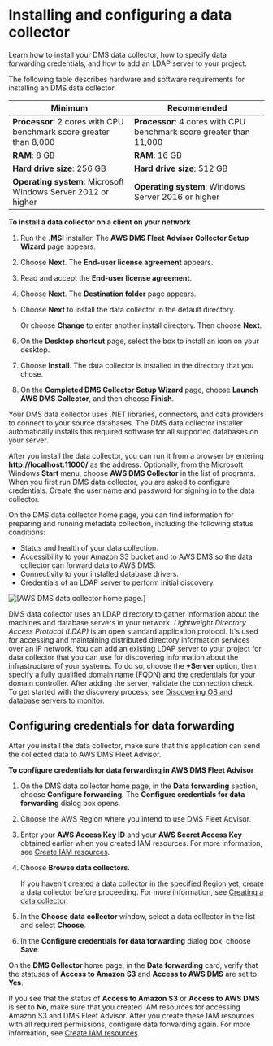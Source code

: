 # Installing and configuring a data collector<a name="fa-data-collectors-install"></a>

Learn how to install your DMS data collector, how to specify data forwarding credentials, and how to add an LDAP server to your project\.

The following table describes hardware and software requirements for installing an DMS data collector\. 


| Minimum | Recommended | 
| --- | --- | 
|  **Processor**: 2 cores with CPU benchmark score greater than 8,000  |  **Processor**: 4 cores with CPU benchmark score greater than 11,000  | 
|  **RAM**: 8 GB  |  **RAM**: 16 GB  | 
|  **Hard drive size**: 256 GB  |  **Hard drive size**: 512 GB  | 
|  **Operating system**: Microsoft Windows Server 2012 or higher  |  **Operating system**: Windows Server 2016 or higher  | 

**To install a data collector on a client on your network**

1. Run the **\.MSI** installer\. The **AWS DMS Fleet Advisor Collector Setup Wizard** page appears\.

1. Choose **Next**\. The **End\-user license agreement** appears\.

1. Read and accept the **End\-user license agreement**\.

1. Choose **Next**\. The **Destination folder** page appears\.

1. Choose **Next** to install the data collector in the default directory\.

   Or choose **Change** to enter another install directory\. Then choose **Next**\.

1. On the **Desktop shortcut** page, select the box to install an icon on your desktop\.

1. Choose **Install**\. The data collector is installed in the directory that you chose\.

1. On the **Completed DMS Collector Setup Wizard** page, choose **Launch AWS DMS Collector**, and then choose **Finish**\.

Your DMS data collector uses \.NET libraries, connectors, and data providers to connect to your source databases\. The DMS data collector installer automatically installs this required software for all supported databases on your server\.

After you install the data collector, you can run it from a browser by entering **http://localhost:11000/** as the address\. Optionally, from the Microsoft Windows **Start** menu, choose **AWS DMS Collector** in the list of programs\. When you first run DMS data collector, you are asked to configure credentials\. Create the user name and password for signing in to the data collector\.

On the DMS data collector home page, you can find information for preparing and running metadata collection, including the following status conditions:
+ Status and health of your data collection\.
+ Accessibility to your Amazon S3 bucket and to AWS DMS so the data collector can forward data to AWS DMS\.
+ Connectivity to your installed database drivers\.
+ Credentials of an LDAP server to perform initial discovery\.

![\[AWS DMS data collector home page.\]](http://docs.aws.amazon.com/dms/latest/userguide/images/datarep-fa-collector-home-22.png)

DMS data collector uses an LDAP directory to gather information about the machines and database servers in your network\. *Lightweight Directory Access Protocol \(LDAP\)* is an open standard application protocol\. It's used for accessing and maintaining distributed directory information services over an IP network\. You can add an existing LDAP server to your project for data collector that you can use for discovering information about the infrastructure of your systems\. To do so, choose the **\+Server** option, then specify a fully qualified domain name \(FQDN\) and the credentials for your domain controller\. After adding the server, validate the connection check\. To get started with the discovery process, see [Discovering OS and database servers to monitor](fa-discovery.md)\.

## Configuring credentials for data forwarding<a name="fa-data-collectors-configure"></a>

After you install the data collector, make sure that this application can send the collected data to AWS DMS Fleet Advisor\.

**To configure credentials for data forwarding in AWS DMS Fleet Advisor**

1. On the DMS data collector home page, in the **Data forwarding** section, choose **Configure forwarding**\. The **Configure credentials for data forwarding** dialog box opens\.

1. Choose the AWS Region where you intend to use DMS Fleet Advisor\.

1. Enter your **AWS Access Key ID** and your **AWS Secret Access Key** obtained earlier when you created IAM resources\. For more information, see [Create IAM resources](fa-resources.md#fa-resources-iam)\. 

1. Choose **Browse data collectors**\.

    If you haven't created a data collector in the specified Region yet, create a data collector before proceeding\. For more information, see [Creating a data collector](fa-data-collectors-create.md)\.

1. In the **Choose data collector** window, select a data collector in the list and select **Choose**\.

1. In the **Configure credentials for data forwarding** dialog box, choose **Save**\. 

On the **DMS Collector** home page, in the **Data forwarding** card, verify that the statuses of **Access to Amazon S3** and **Access to AWS DMS** are set to **Yes**\.

If you see that the status of **Access to Amazon S3** or **Access to AWS DMS** is set to **No**, make sure that you created IAM resources for accessing Amazon S3 and DMS Fleet Advisor\. After you create these IAM resources with all required permissions, configure data forwarding again\. For more information, see [Create IAM resources](fa-resources.md#fa-resources-iam)\.